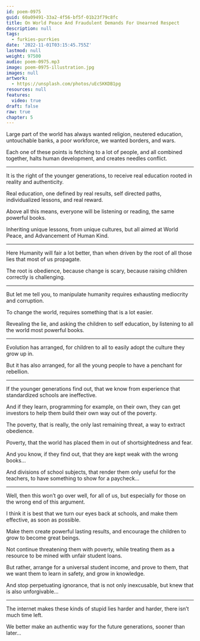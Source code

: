 ```yaml
---
id: poem-0975
guid: 60a09491-33a2-4f56-bf5f-01b23f79c8fc
title: On World Peace And Fraudulent Demands For Unearned Respect
description: null
tags:
  - furkies-purrkies
date: '2022-11-01T03:15:45.755Z'
lastmod: null
weight: 97500
audio: poem-0975.mp3
image: poem-0975-illustration.jpg
images: null
artwork:
  - https://unsplash.com/photos/uEcSKKDB1pg
resources: null
features:
  video: true
draft: false
raw: true
chapter: 5
---
```


Large part of the world has always wanted religion, neutered education,
untouchable banks, a poor workforce, we wanted borders, and wars.

Each one of these points is fetching to a lot of people,
and all combined together, halts human development, and creates needles conflict.

---

It is the right of the younger generations,
to receive real education rooted in reality and authenticity.

   Real education, one defined by real results,
self directed paths, individualized lessons, and real reward.

Above all this means, everyone will be listening or reading,
the same powerful books.

Inheriting unique lessons, from unique cultures,
but all aimed at World Peace, and Advancement of Human Kind.

---

Here Humanity will fair a lot better,
than when driven by the root of all those lies that most of us propagate.

The root is obedience, because change is scary,
because raising children correctly is challenging.

---

But let me tell you,
to manipulate humanity requires exhausting mediocrity and corruption.

To change the world,
requires something that is a lot easier.

Revealing the lie, and asking the children to self education,
by listening to all the world most powerful books.

---

Evolution has arranged,
for children to all to easily adopt the culture they grow up in.

But it has also arranged,
for all the young people to have a penchant for rebellion.

---

If the younger generations find out,
that we know from experience that standardized schools are ineffective.

And if they learn, programming for example, on their own,
they can get investors to help them build their own way out of the poverty.

The poverty, that is really,
the only last remaining threat, a way to extract obedience.

Poverty,
that the world has placed them in out of shortsightedness and fear.

And you know, if they find out,
that they are kept weak with the wrong books…

And divisions of school subjects, that render them only useful for the teachers,
to have something to show for a paycheck…

---

Well, then this won’t go over well, for all of us,
but especially for those on the wrong end of this argument.

I think it is best that we turn our eyes back at schools,
and make them effective, as soon as possible.

Make them create powerful lasting results,
and encourage the children to grow to become great beings.

Not continue threatening them with poverty,
while treating them as a resource to be mined with unfair student loans.

But rather, arrange for a universal student income,
and prove to them, that we want them to learn in safety, and grow in knowledge.

And stop perpetuating ignorance, that is not only inexcusable,
but knew that is also unforgivable...

---

The internet makes these kinds of stupid lies harder and harder,
there isn’t much time left.

We better make an authentic way for the future generations,
sooner than later...
